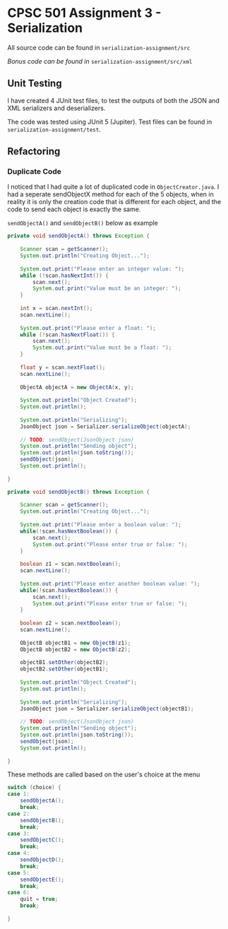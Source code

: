 # CPSC 501 Assignment 3 - Serialization

All source code can be found in `serialization-assignment/src`

*Bonus code can be found in* `serialization-assignment/src/xml`

## Unit Testing

I have created 4 JUnit test files, to test the outputs of both the JSON and XML serializers and deserializers.

The code was tested using JUnit 5 (Jupiter). Test files can be found in `serialization-assignment/test`.

## Refactoring

### Duplicate Code

I noticed that I had quite a lot of duplicated code in `ObjectCreator.java`. I had a seperate sendObjectX method for each of the 5 objects, when in reality it is only the creation code that is different for each object, and the code to send each object is exactly the same.

`sendObjectA()` and `sendObjectB()` below as example

```java
private void sendObjectA() throws Exception {
	
	Scanner scan = getScanner();
	System.out.println("Creating Object...");
	
	System.out.print("Please enter an integer value: ");
	while (!scan.hasNextInt()) {
		scan.next();
		System.out.print("Value must be an integer: ");
	}
	
	int x = scan.nextInt();
	scan.nextLine();
	
	System.out.print("Please enter a float: ");
	while (!scan.hasNextFloat()) {
		scan.next();
		System.out.print("Value must be a float: ");
	}
	
	float y = scan.nextFloat();
	scan.nextLine();
	
	ObjectA objectA = new ObjectA(x, y);
	
	System.out.println("Object Created");
	System.out.println();
	
	System.out.println("Serializing");
	JsonObject json = Serializer.serializeObject(objectA);
	
	// TODO: sendObject(JsonObject json)
	System.out.println("Sending object");
	System.out.println(json.toString());
	sendObject(json);
	System.out.println();
	
}

private void sendObjectB() throws Exception {
	
	Scanner scan = getScanner();
	System.out.println("Creating Object...");
	
	System.out.print("Please enter a boolean value: ");
	while(!scan.hasNextBoolean()) {
		scan.next();
		System.out.print("Please enter true or false: ");
	}
	
	boolean z1 = scan.nextBoolean();
	scan.nextLine();
	
	System.out.print("Please enter another boolean value: ");
	while(!scan.hasNextBoolean()) {
		scan.next();
		System.out.print("Please enter true or false: ");
	}
	
	boolean z2 = scan.nextBoolean();
	scan.nextLine();
	
	ObjectB objectB1 = new ObjectB(z1);
	ObjectB objectB2 = new ObjectB(z2);
	
	objectB1.setOther(objectB2);
	objectB2.setOther(objectB1);
	
	System.out.println("Object Created");
	System.out.println();
	
	System.out.println("Serializing");
	JsonObject json = Serializer.serializeObject(objectB1);
	
	// TODO: sendObject(JsonObject json)
	System.out.println("Sending object");
	System.out.println(json.toString());
	sendObject(json);
	System.out.println();
	
}
```

These methods are called based on the user's choice at the menu

```java				
switch (choice) {
case 1:
    sendObjectA();
    break;
case 2:
    sendObjectB();
    break;
case 3:
    sendObjectC();
    break;
case 4:
    sendObjectD();
    break;
case 5:
    sendObjectE();
    break;
case 6:
    quit = true;
    break;
    
}
```

